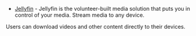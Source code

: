 * [Jellyfin](https://jellyfin.org/) - Jellyfin is the volunteer-built media solution that puts you in control of your media. Stream media to any device.


Users can download videos and other content directly to their devices.

